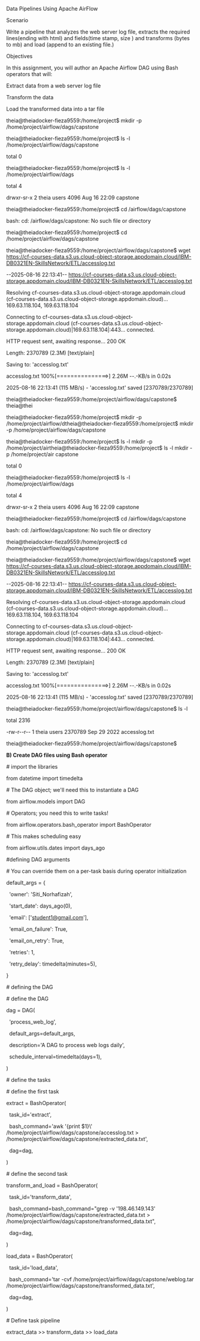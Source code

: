Data Pipelines Using Apache AirFlow



Scenario

Write a pipeline that analyzes the web server log file, extracts the required lines(ending with html) and fields(time stamp, size ) and transforms (bytes to mb) and load (append to an existing file.)



Objectives

In this assignment, you will author an Apache Airflow DAG using Bash operators that will:



Extract data from a web server log file

Transform the data

Load the transformed data into a tar file





theia@theiadocker-fieza9559:/home/project$ mkdir -p /home/project/airflow/dags/capstone

theia@theiadocker-fieza9559:/home/project$ ls -l /home/project/airflow/dags/capstone

total 0

theia@theiadocker-fieza9559:/home/project$ ls -l /home/project/airflow/dags

total 4

drwxr-sr-x 2 theia users 4096 Aug 16 22:09 capstone

theia@theiadocker-fieza9559:/home/project$ cd /airflow/dags/capstone

bash: cd: /airflow/dags/capstone: No such file or directory

theia@theiadocker-fieza9559:/home/project$ cd /home/project/airflow/dags/capstone

theia@theiadocker-fieza9559:/home/project/airflow/dags/capstone$ wget https://cf-courses-data.s3.us.cloud-object-storage.appdomain.cloud/IBM-DB0321EN-SkillsNetwork/ETL/accesslog.txt

--2025-08-16 22:13:41--  https://cf-courses-data.s3.us.cloud-object-storage.appdomain.cloud/IBM-DB0321EN-SkillsNetwork/ETL/accesslog.txt

Resolving cf-courses-data.s3.us.cloud-object-storage.appdomain.cloud (cf-courses-data.s3.us.cloud-object-storage.appdomain.cloud)... 169.63.118.104, 169.63.118.104

Connecting to cf-courses-data.s3.us.cloud-object-storage.appdomain.cloud (cf-courses-data.s3.us.cloud-object-storage.appdomain.cloud)|169.63.118.104|:443... connected.

HTTP request sent, awaiting response... 200 OK

Length: 2370789 (2.3M) \[text/plain]

Saving to: 'accesslog.txt'



accesslog.txt      100%\[===============>]   2.26M  --.-KB/s    in 0.02s   



2025-08-16 22:13:41 (115 MB/s) - 'accesslog.txt' saved \[2370789/2370789]



theia@theiadocker-fieza9559:/home/project/airflow/dags/capstone$ theia@thei

theia@theiadocker-fieza9559:/home/project$ mkdir -p /home/project/airflow/dtheia@theiadocker-fieza9559:/home/project$ mkdir -p /home/project/airflow/dags/capstone

theia@theiadocker-fieza9559:/home/project$ ls -l mkdir -p /home/project/airtheia@theiadocker-fieza9559:/home/project$ ls -l mkdir -p /home/project/air capstone

total 0

theia@theiadocker-fieza9559:/home/project$ ls -l /home/project/airflow/dags

total 4

drwxr-sr-x 2 theia users 4096 Aug 16 22:09 capstone

theia@theiadocker-fieza9559:/home/project$ cd /airflow/dags/capstone

bash: cd: /airflow/dags/capstone: No such file or directory

theia@theiadocker-fieza9559:/home/project$ cd /home/project/airflow/dags/capstone

theia@theiadocker-fieza9559:/home/project/airflow/dags/capstone$ wget https://cf-courses-data.s3.us.cloud-object-storage.appdomain.cloud/IBM-DB0321EN-SkillsNetwork/ETL/accesslog.txt

--2025-08-16 22:13:41--  https://cf-courses-data.s3.us.cloud-object-storage.appdomain.cloud/IBM-DB0321EN-SkillsNetwork/ETL/accesslog.txt

Resolving cf-courses-data.s3.us.cloud-object-storage.appdomain.cloud (cf-courses-data.s3.us.cloud-object-storage.appdomain.cloud)... 169.63.118.104, 169.63.118.104

Connecting to cf-courses-data.s3.us.cloud-object-storage.appdomain.cloud (cf-courses-data.s3.us.cloud-object-storage.appdomain.cloud)|169.63.118.104|:443... connected.

HTTP request sent, awaiting response... 200 OK

Length: 2370789 (2.3M) \[text/plain]

Saving to: 'accesslog.txt'



accesslog.txt      100%\[===============>]   2.26M  --.-KB/s    in 0.02s   



2025-08-16 22:13:41 (115 MB/s) - 'accesslog.txt' saved \[2370789/2370789]



theia@theiadocker-fieza9559:/home/project/airflow/dags/capstone$ ls -l

total 2316

-rw-r--r-- 1 theia users 2370789 Sep 29  2022 accesslog.txt

theia@theiadocker-fieza9559:/home/project/airflow/dags/capstone$ 



**B) Create DAG files using Bash operator**



\# import the libraries



from datetime import timedelta

\# The DAG object; we'll need this to instantiate a DAG

from airflow.models import DAG

\# Operators; you need this to write tasks!

from airflow.operators.bash\_operator import BashOperator

\# This makes scheduling easy

from airflow.utils.dates import days\_ago



\#defining DAG arguments



\# You can override them on a per-task basis during operator initialization

default\_args = {

&nbsp;   'owner': 'Siti\_Norhafizah',

&nbsp;   'start\_date': days\_ago(0),

&nbsp;   'email': \['student1@gmail.com'],

&nbsp;   'email\_on\_failure': True,

&nbsp;   'email\_on\_retry': True,

&nbsp;   'retries': 1,

&nbsp;   'retry\_delay': timedelta(minutes=5),

}

\# defining the DAG



\# define the DAG

dag = DAG(

&nbsp;   'process\_web\_log',

&nbsp;   default\_args=default\_args,

&nbsp;   description='A DAG to process web logs daily',

&nbsp;   schedule\_interval=timedelta(days=1),

)

\# define the tasks



\# define the first task



extract = BashOperator(

&nbsp;   task\_id='extract',

&nbsp;   bash\_command='awk '{print $1}\\' /home/project/airflow/dags/capstone/accesslog.txt > /home/project/airflow/dags/capstone/extracted\_data.txt',

&nbsp;   dag=dag,

)



\# define the second task

transform\_and\_load = BashOperator(

&nbsp;   task\_id='transform\_data',

&nbsp;   bash\_command=bash\_command="grep -v '198.46.149.143' /home/project/airflow/dags/capstone/extracted\_data.txt > /home/project/airflow/dags/capstone/transformed\_data.txt",

&nbsp;   dag=dag,

)



load\_data = BashOperator(

&nbsp;   task\_id='load\_data',

&nbsp;   bash\_command='tar -cvf /home/project/airflow/dags/capstone/weblog.tar /home/project/airflow/dags/capstone/transformed\_data.txt',

&nbsp;   dag=dag,

)



\# Define task pipeline

extract\_data >> transform\_data >> load\_data

